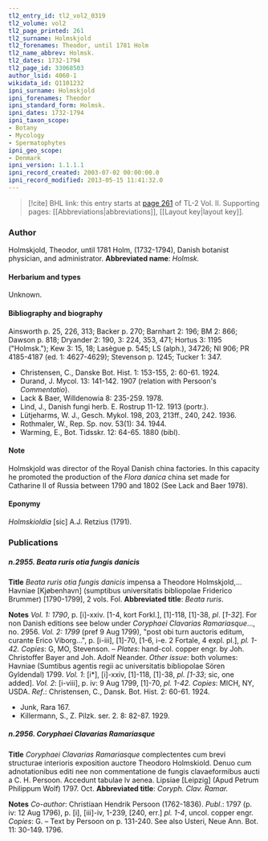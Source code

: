 ```yaml
---
tl2_entry_id: tl2_vol2_0319
tl2_volume: vol2
tl2_page_printed: 261
tl2_surname: Holmskjold
tl2_forenames: Theodor, until 1781 Holm
tl2_name_abbrev: Holmsk.
tl2_dates: 1732-1794
tl2_page_id: 33068503
author_lsid: 4060-1
wikidata_id: Q1101232
ipni_surname: Holmskjold
ipni_forenames: Theodor
ipni_standard_form: Holmsk.
ipni_dates: 1732-1794
ipni_taxon_scope: 
- Botany
- Mycology
- Spermatophytes
ipni_geo_scope: 
- Denmark
ipni_version: 1.1.1.1
ipni_record_created: 2003-07-02 00:00:00.0
ipni_record_modified: 2013-05-15 11:41:32.0
---
```



> [!cite] BHL link: this entry starts at [page 261](https://www.biodiversitylibrary.org/page/33068503) of TL-2 Vol. II.
> Supporting pages: [[Abbreviations|abbreviations]], [[Layout key|layout key]].

### Author

Holmskjold, Theodor, until 1781 Holm, (1732-1794), Danish botanist physician, and administrator. 
**Abbreviated name**: *Holmsk.*

#### Herbarium and types

Unknown.

#### Bibliography and biography

Ainsworth p. 25, 226, 313; Backer p. 270; Barnhart 2: 196; BM 2: 866; Dawson p. 818; Dryander 2: 190, 3: 224, 353, 471; Hortus 3: 1195 ("Holmsk."); Kew 3: 15, 18; Lasègue p. 545; LS (alph.), 34726; NI 906; PR 4185-4187 (ed. 1: 4627-4629); Stevenson p. 1245; Tucker 1: 347.
- Christensen, C., Danske Bot. Hist. 1: 153-155, 2: 60-61. 1924.
- Durand, J. Mycol. 13: 141-142. 1907 (relation with Persoon's *Commentatio*).
- Lack & Baer, Willdenowia 8: 235-259. 1978.
- Lind, J., Danish fungi herb. E. Rostrup 11-12. 1913 (portr.).
- Lütjeharms, W. J., Gesch. Mykol. 198, 203, 213ff., 240, 242. 1936.
- Rothmaler, W., Rep. Sp. nov. 53(1): 34. 1944.
- Warming, E., Bot. Tidsskr. 12: 64-65. 1880 (bibl).

#### Note

Holmskjold was director of the Royal Danish china factories. In this capacity he promoted the production of the *Flora danica* china set made for Catharine II of Russia between 1790 and 1802 (See Lack and Baer 1978).

#### Eponymy

*Holmskioldia* \[sic\] A.J. Retzius (1791).

### Publications

##### n.2955. Beata ruris otia fungis danicis

**Title**
*Beata ruris otia fungis danicis* impensa a Theodore Holmskjold,... Havniae \[Kjøbenhavn\] (sumptibus universitatis bibliopolae Friderico Brummer) \[1790-1799\], 2 vols. Fol.
**Abbreviated title**: *Beata ruris*.

**Notes**
*Vol. 1: 1790*, p. \[i\]-xxiv. \[1-4, kort Forkl.\], \[1\]-118, \[1\]-38, *pl*. \[*1-32*\]. For non Danish editions see below under *Coryphaei Clavarias Ramariasque*..., no. 2956.
*Vol. 2: 1799* (pref 9 Aug 1799), "post obi turn auctoris editum, curante Erico Viborg...", p. \[i-iii\], \[1\]-70, \[1-6, i-e. 2 Fortale, 4 expl. pl.\], *pl. 1-42.*
*Copies*: G, MO, Stevenson. – *Plates*: hand-col. copper engr. by Joh. Christoffer Bayer and Joh. Adolf Neander.
*Other issue*: both volumes: Havniae (Sumtibus agentis regii ac universitatis bibliopolae Sören Gyldendal) 1799.
*Vol. 1*: \[i\*\], \[i\]-xxiv, \[1\]-118, \[1\]-38, *pl. \[1-33*; sic, one added\].
*Vol. 2*: \[i-viii\], p. iv: 9 Aug 1799, \[1\]-70, *pl. 1-42.*
*Copies*: MICH, NY, USDA.
*Ref*.: Christensen, C., Dansk. Bot. Hist. 2: 60-61. 1924.
- Junk, Rara 167.
- Killermann, S., Z. Pilzk. ser. 2. 8: 82-87. 1929.

##### n.2956. Coryphaei Clavarias Ramariasque

**Title**
*Coryphaei Clavarias Ramariasque* complectentes cum brevi structurae interioris exposition auctore Theodoro Holmskiold. Denuo cum adnotationibus editi nee non commentatione de fungis clavaeformibus aucti a C. H. Persoon. Accedunt tabulae lv aenea. Lipsiae \[Leipzig\] (Apud Petrum Philippum Wolf) 1797. Oct.
**Abbreviated title**: *Coryph. Clav. Ramar.*

**Notes**
*Co-author*: Christiaan Hendrik Persoon (1762-1836).
*Publ*.: 1797 (p. iv: 12 Aug 1796), p. \[i\], \[iii\]-iv, 1-239, \[240, err.\] *pl. 1-4*, uncol. copper engr.
*Copies*: G. – Text by Persoon on p. 131-240. See also Usteri, Neue Ann. Bot. 11: 30-149. 1796.

